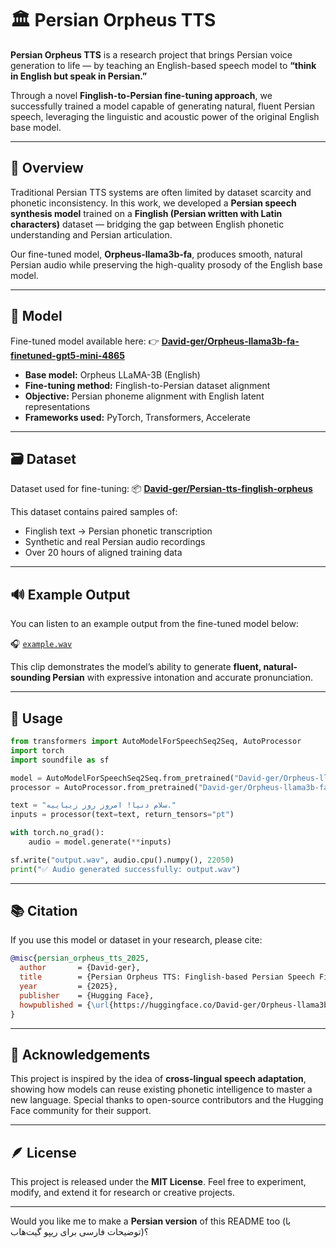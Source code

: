 

# 🏛️ Persian Orpheus TTS

**Persian Orpheus TTS** is a research project that brings Persian voice generation to life — by teaching an English-based speech model to **“think in English but speak in Persian.”**

Through a novel **Finglish-to-Persian fine-tuning approach**, we successfully trained a model capable of generating natural, fluent Persian speech, leveraging the linguistic and acoustic power of the original English base model.

---

## 🎯 Overview

Traditional Persian TTS systems are often limited by dataset scarcity and phonetic inconsistency.
In this work, we developed a **Persian speech synthesis model** trained on a **Finglish (Persian written with Latin characters)** dataset — bridging the gap between English phonetic understanding and Persian articulation.

Our fine-tuned model, **Orpheus-llama3b-fa**, produces smooth, natural Persian audio while preserving the high-quality prosody of the English base model.

---

## 🧠 Model

Fine-tuned model available here:
👉 [**David-ger/Orpheus-llama3b-fa-finetuned-gpt5-mini-4865**](https://huggingface.co/David-ger/Orpheus-llama3b-fa-finetuned-gpt5-mini-4865)

* **Base model:** Orpheus LLaMA-3B (English)
* **Fine-tuning method:** Finglish-to-Persian dataset alignment
* **Objective:** Persian phoneme alignment with English latent representations
* **Frameworks used:** PyTorch, Transformers, Accelerate

---

## 🗃️ Dataset

Dataset used for fine-tuning:
📦 [**David-ger/Persian-tts-finglish-orpheus**](https://huggingface.co/David-ger/Persian-tts-finglish-orpheus)

This dataset contains paired samples of:

* Finglish text → Persian phonetic transcription
* Synthetic and real Persian audio recordings
* Over 20 hours of aligned training data

---

## 🔊 Example Output

You can listen to an example output from the fine-tuned model below:

🎧 [`example.wav`](./example.wav)

This clip demonstrates the model’s ability to generate **fluent, natural-sounding Persian** with expressive intonation and accurate pronunciation.

---

## 🚀 Usage

```python
from transformers import AutoModelForSpeechSeq2Seq, AutoProcessor
import torch
import soundfile as sf

model = AutoModelForSpeechSeq2Seq.from_pretrained("David-ger/Orpheus-llama3b-fa-finetuned-gpt5-mini-4865")
processor = AutoProcessor.from_pretrained("David-ger/Orpheus-llama3b-fa-finetuned-gpt5-mini-4865")

text = "سلام دنیا! امروز روز زیباییه."
inputs = processor(text=text, return_tensors="pt")

with torch.no_grad():
    audio = model.generate(**inputs)

sf.write("output.wav", audio.cpu().numpy(), 22050)
print("✅ Audio generated successfully: output.wav")
```

---

## 📚 Citation

If you use this model or dataset in your research, please cite:

```bibtex
@misc{persian_orpheus_tts_2025,
  author       = {David-ger},
  title        = {Persian Orpheus TTS: Finglish-based Persian Speech Fine-tuning},
  year         = {2025},
  publisher    = {Hugging Face},
  howpublished = {\url{https://huggingface.co/David-ger/Orpheus-llama3b-fa-finetuned-gpt5-mini-4865}},
}
```

---

## 💬 Acknowledgements

This project is inspired by the idea of **cross-lingual speech adaptation**, showing how models can reuse existing phonetic intelligence to master a new language.
Special thanks to open-source contributors and the Hugging Face community for their support.

---

## 🪶 License

This project is released under the **MIT License**.
Feel free to experiment, modify, and extend it for research or creative projects.

---

Would you like me to make a **Persian version** of this README too (با توضیحات فارسی برای ریپو گیت‌هاب)؟
